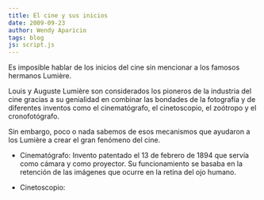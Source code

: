 ```yaml
---
title: El cine y sus inicios
date: 2009-09-23
author: Wendy Aparicio
tags: blog
js: script.js
---
```


Es imposible hablar de los inicios del cine sin mencionar a los famosos
      hermanos Lumière.

Louis y Auguste Lumière son considerados los pioneros de la industria
      del cine gracias a su genialidad en combinar las bondades de la fotografía y de diferentes
      inventos como el cinematógrafo, el cinetoscopio, el zoótropo y el cronofotógrafo.

Sin embargo, poco o nada sabemos de esos mecanismos que ayudaron a los
      Lumière a crear el gran fenómeno del cine.

- Cinematógrafo: Invento patentado el 13 de febrero de 1894 que servía como cámara y como proyector. Su funcionamiento se basaba en la retención de las imágenes que ocurre en la retina del ojo humano.

- Cinetoscopio: